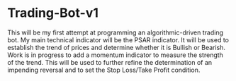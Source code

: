 # Trading-Bot-v1
This will be my first attempt at programming an algorithmic-driven trading bot. My main technical indicator will be the PSAR indicator. It will be used to establish the trend of prices and determine whether it is Bullish or Bearish. Work is in progress to add a momentum indicator to measure the strength of the trend. This will be used to further refine the determination of an impending reversal and to set the Stop Loss/Take Profit condition.
